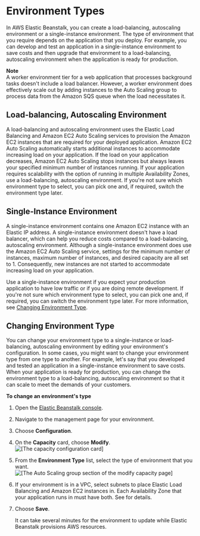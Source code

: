 # Environment Types<a name="using-features-managing-env-types"></a>

In AWS Elastic Beanstalk, you can create a load\-balancing, autoscaling environment or a single\-instance environment\. The type of environment that you require depends on the application that you deploy\. For example, you can develop and test an application in a single\-instance environment to save costs and then upgrade that environment to a load\-balancing, autoscaling environment when the application is ready for production\.

**Note**  
A worker environment tier for a web application that processes background tasks doesn't include a load balancer\. However, a worker environment does effectively scale out by adding instances to the Auto Scaling group to process data from the Amazon SQS queue when the load necessitates it\.

## Load\-balancing, Autoscaling Environment<a name="autoscale-environ"></a>

A load\-balancing and autoscaling environment uses the Elastic Load Balancing and Amazon EC2 Auto Scaling services to provision the Amazon EC2 instances that are required for your deployed application\. Amazon EC2 Auto Scaling automatically starts additional instances to accommodate increasing load on your application\. If the load on your application decreases, Amazon EC2 Auto Scaling stops instances but always leaves your specified minimum number of instances running\. If your application requires scalability with the option of running in multiple Availability Zones, use a load\-balancing, autoscaling environment\. If you're not sure which environment type to select, you can pick one and, if required, switch the environment type later\.

## Single\-Instance Environment<a name="single-instance-environ"></a>

A single\-instance environment contains one Amazon EC2 instance with an Elastic IP address\. A single\-instance environment doesn't have a load balancer, which can help you reduce costs compared to a load\-balancing, autoscaling environment\. Although a single\-instance environment does use the Amazon EC2 Auto Scaling service, settings for the minimum number of instances, maximum number of instances, and desired capacity are all set to 1\. Consequently, new instances are not started to accommodate increasing load on your application\.

Use a single\-instance environment if you expect your production application to have low traffic or if you are doing remote development\. If you're not sure which environment type to select, you can pick one and, if required, you can switch the environment type later\. For more information, see [Changing Environment Type](#using-features.managing.changetype)\.

## Changing Environment Type<a name="using-features.managing.changetype"></a>

You can change your environment type to a single\-instance or load\-balancing, autoscaling environment by editing your environment's configuration\. In some cases, you might want to change your environment type from one type to another\. For example, let's say that you developed and tested an application in a single\-instance environment to save costs\. When your application is ready for production, you can change the environment type to a load\-balancing, autoscaling environment so that it can scale to meet the demands of your customers\.

**To change an environment's type**

1. Open the [Elastic Beanstalk console](https://console.aws.amazon.com/elasticbeanstalk)\.

1. Navigate to the management page for your environment\.

1. Choose **Configuration**\.

1. On the **Capacity** card, choose **Modify**\.  
![\[The capacity configuration card\]](http://docs.aws.amazon.com/elasticbeanstalk/latest/dg/images/aeb-env-config-scaling.png)

1. From the **Environment Type** list, select the type of environment that you want\.  
![\[The Auto Scaling group section of the modify capacity page\]](http://docs.aws.amazon.com/elasticbeanstalk/latest/dg/images/wizard-capacity.png)

1. If your environment is in a VPC, select subnets to place Elastic Load Balancing and Amazon EC2 instances in\. Each Availability Zone that your application runs in must have both\. See  for details\.

1. Choose **Save**\.

   It can take several minutes for the environment to update while Elastic Beanstalk provisions AWS resources\.